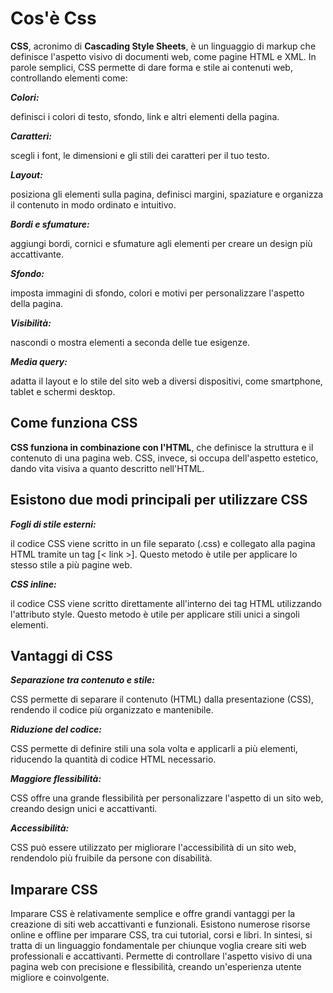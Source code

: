 <!-- @format -->

# **Cos'è Css**

**CSS**, acronimo di **Cascading Style Sheets**, è un linguaggio di markup che definisce l'aspetto visivo di documenti web, come pagine HTML e XML.
In parole semplici, CSS permette di dare forma e stile ai contenuti web, controllando elementi come:

**_Colori:_**

definisci i colori di testo, sfondo, link e altri elementi della pagina.

**_Caratteri:_**

scegli i font, le dimensioni e gli stili dei caratteri per il tuo testo.

**_Layout:_**

posiziona gli elementi sulla pagina, definisci margini, spaziature e organizza il contenuto in modo ordinato e intuitivo.

**_Bordi e sfumature:_**

aggiungi bordi, cornici e sfumature agli elementi per creare un design più accattivante.

**_Sfondo:_**

imposta immagini di sfondo, colori e motivi per personalizzare l'aspetto della pagina.

**_Visibilità:_**

nascondi o mostra elementi a seconda delle tue esigenze.

**_Media query:_**

adatta il layout e lo stile del sito web a diversi dispositivi, come smartphone, tablet e schermi desktop.

## **Come funziona CSS**

**CSS funziona in combinazione con l'HTML**, che definisce la struttura e il contenuto di una pagina web. CSS, invece, si occupa dell'aspetto estetico, dando vita visiva a quanto descritto nell'HTML.

## **Esistono due modi principali per utilizzare CSS**

**_Fogli di stile esterni:_**

il codice CSS viene scritto in un file separato (.css) e collegato alla pagina HTML tramite un tag [< link >].
Questo metodo è utile per applicare lo stesso stile a più pagine web.

**_CSS inline:_**

il codice CSS viene scritto direttamente all'interno dei tag HTML utilizzando l'attributo style. Questo metodo è utile per applicare stili unici a singoli elementi.

## **Vantaggi di CSS**

**_Separazione tra contenuto e stile:_**

CSS permette di separare il contenuto (HTML) dalla presentazione (CSS), rendendo il codice più organizzato e mantenibile.

**_Riduzione del codice:_**

CSS permette di definire stili una sola volta e applicarli a più elementi, riducendo la quantità di codice HTML necessario.

**_Maggiore flessibilità:_**

CSS offre una grande flessibilità per personalizzare l'aspetto di un sito web, creando design unici e accattivanti.

**_Accessibilità:_**

CSS può essere utilizzato per migliorare l'accessibilità di un sito web, rendendolo più fruibile da persone con disabilità.

## **Imparare CSS**

Imparare CSS è relativamente semplice e offre grandi vantaggi per la creazione di siti web accattivanti e funzionali. Esistono numerose risorse online e offline per imparare CSS, tra cui tutorial, corsi e libri.
In sintesi, si tratta di un linguaggio fondamentale per chiunque voglia creare siti web professionali e accattivanti. Permette di controllare l'aspetto visivo di una pagina web con precisione e flessibilità, creando un'esperienza utente migliore e coinvolgente.
